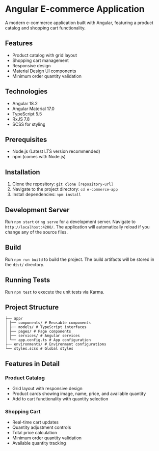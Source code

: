 # Angular E-commerce Application

A modern e-commerce application built with Angular, featuring a product catalog and shopping cart functionality.

## Features

- Product catalog with grid layout
- Shopping cart management
- Responsive design
- Material Design UI components
- Minimum order quantity validation

## Technologies

- Angular 18.2
- Angular Material 17.0
- TypeScript 5.5
- RxJS 7.8
- SCSS for styling

## Prerequisites

- Node.js (Latest LTS version recommended)
- npm (comes with Node.js)

## Installation

1. Clone the repository:
   `git clone [repository-url]`
2. Navigate to the project directory: `cd e-commerce-app`
3. Install dependencies: `npm install`

## Development Server

Run `npm start` or `ng serve` for a development server. Navigate to `http://localhost:4200/`. The application will automatically reload if you change any of the source files.

## Build

Run `npm run build` to build the project. The build artifacts will be stored in the `dist/` directory.

## Running Tests

Run `npm test` to execute the unit tests via Karma.

## Project Structure

```src/
├── app/
│ ├── components/ # Reusable components
│ ├── models/ # TypeScript interfaces
│ ├── pages/ # Page components
│ ├── services/ # Angular services
│ └── app.config.ts # App configuration
├── environments/ # Environment configurations
└── styles.scss # Global styles
```

## Features in Detail

### Product Catalog

- Grid layout with responsive design
- Product cards showing image, name, price, and available quantity
- Add to cart functionality with quantity selection

### Shopping Cart

- Real-time cart updates
- Quantity adjustment controls
- Total price calculation
- Minimum order quantity validation
- Available quantity tracking
